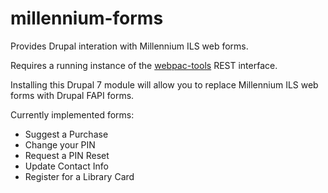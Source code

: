 millennium-forms
================

Provides Drupal interation with Millennium ILS web forms.

Requires a running instance of the <a href="https://github.com/alivesay/webpac-tools">webpac-tools</a> REST interface.

Installing this Drupal 7 module will allow you to replace Millennium ILS web forms with Drupal FAPI forms.

Currently implemented forms:

* Suggest a Purchase
* Change your PIN
* Request a PIN Reset
* Update Contact Info
* Register for a Library Card